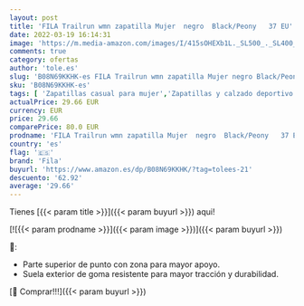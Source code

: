 ```yaml
---
layout: post
title: 'FILA Trailrun wmn zapatilla Mujer  negro  Black/Peony   37 EU'
date: 2022-03-19 16:14:31
image: 'https://m.media-amazon.com/images/I/415sOHEXb1L._SL500_._SL400_.jpg'
comments: true
category: ofertas
author: 'tole.es'
slug: 'B08N69KKHK-es FILA Trailrun wmn zapatilla Mujer negro Black/Peony 37 EU'
sku: 'B08N69KKHK-es'
tags: [ 'Zapatillas casual para mujer','Zapatillas y calzado deportivo para mujer','Zapatos','Zapatos para mujer','Zapatos y complementos','fila','zapatilla', ]
actualPrice: 29.66 EUR
currency: EUR
price: 29.66
comparePrice: 80.0 EUR
prodname: 'FILA Trailrun wmn zapatilla Mujer  negro  Black/Peony   37 EU'
country: 'es'
flag: '🇪🇸'
brand: 'Fila'
buyurl: 'https://www.amazon.es/dp/B08N69KKHK/?tag=tolees-21'
descuento: '62.92'
average: '29.66'
---
```


Tienes [{{< param title >}}]({{< param buyurl >}}) aqui!

[![{{< param prodname >}}]({{< param image >}})]({{< param buyurl >}})

🔎:

- Parte superior de punto con zona para mayor apoyo.
- Suela exterior de goma resistente para mayor tracción y durabilidad.

[🛒 Comprar!!!]({{< param buyurl >}})
